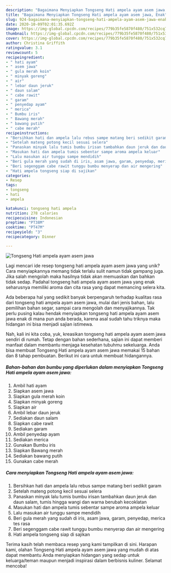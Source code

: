 ```yaml
---
description: "Bagaimana Menyiapkan Tongseng Hati ampela ayam asem jawa, Enak"
title: "Bagaimana Menyiapkan Tongseng Hati ampela ayam asem jawa, Enak"
slug: 924-bagaimana-menyiapkan-tongseng-hati-ampela-ayam-asem-jawa-enak
date: 2020-10-09T02:01:35.692Z
image: https://img-global.cpcdn.com/recipes/779b35fe5870f480/751x532cq70/tongseng-hati-ampela-ayam-asem-jawa-foto-resep-utama.jpg
thumbnail: https://img-global.cpcdn.com/recipes/779b35fe5870f480/751x532cq70/tongseng-hati-ampela-ayam-asem-jawa-foto-resep-utama.jpg
cover: https://img-global.cpcdn.com/recipes/779b35fe5870f480/751x532cq70/tongseng-hati-ampela-ayam-asem-jawa-foto-resep-utama.jpg
author: Christina Griffith
ratingvalue: 3.1
reviewcount: 5
recipeingredient:
- " hati ayam"
- " asem jawa"
- " gula merah koin"
- " minyak goreng"
- " air"
- " lebar daun jeruk"
- " daun salam"
- " cabe rawit"
- " garam"
- " penyedap ayam"
- " merica"
- " Bumbu iris"
- " Bawang merah"
- " bawang putih"
- " cabe merah"
recipeinstructions:
- "Bersihkan hati dan ampela lalu rebus sampe matang beri sedikit garam"
- "Setelah mateng potong kecil sesuai selera"
- "Panaskan minyak lalu tumis bumbu irisan tambahkan daun jeruk dan daun salam, tumis hingga wangi dan warna berubah kecoklatan"
- "Masukan hati dan ampela tumis sebentar sampe aroma ampela keluar"
- "Lalu masukan air tunggu sampe mendidih"
- "Beri gula merah yang sudah di iris, asam jawa, garam, penyedap, merica tes rasa"
- "Beri segenggam cabe rawit tunggu bumbu menyerap dan air mengering"
- "Hati ampela tongseng siap di sajikan"
categories:
- Resep
tags:
- tongseng
- hati
- ampela

katakunci: tongseng hati ampela 
nutrition: 278 calories
recipecuisine: Indonesian
preptime: "PT38M"
cooktime: "PT47M"
recipeyield: "3"
recipecategory: Dinner

---
```



![Tongseng Hati ampela ayam asem jawa](https://img-global.cpcdn.com/recipes/779b35fe5870f480/751x532cq70/tongseng-hati-ampela-ayam-asem-jawa-foto-resep-utama.jpg)

Lagi mencari ide resep tongseng hati ampela ayam asem jawa yang unik? Cara menyiapkannya memang tidak terlalu sulit namun tidak gampang juga. Jika salah mengolah maka hasilnya tidak akan memuaskan dan bahkan tidak sedap. Padahal tongseng hati ampela ayam asem jawa yang enak seharusnya memiliki aroma dan cita rasa yang dapat memancing selera kita.

Ada beberapa hal yang sedikit banyak berpengaruh terhadap kualitas rasa dari tongseng hati ampela ayam asem jawa, mulai dari jenis bahan, lalu pemilihan bahan segar, sampai cara mengolah dan menyajikannya. Tak perlu pusing kalau hendak menyiapkan tongseng hati ampela ayam asem jawa enak di mana pun anda berada, karena asal sudah tahu triknya maka hidangan ini bisa menjadi sajian istimewa.




Nah, kali ini kita coba, yuk, kreasikan tongseng hati ampela ayam asem jawa sendiri di rumah. Tetap dengan bahan sederhana, sajian ini dapat memberi manfaat dalam membantu menjaga kesehatan tubuhmu sekeluarga. Anda bisa membuat Tongseng Hati ampela ayam asem jawa memakai 15 bahan dan 8 tahap pembuatan. Berikut ini cara untuk membuat hidangannya.

<!--inarticleads1-->

##### Bahan-bahan dan bumbu yang diperlukan dalam menyiapkan Tongseng Hati ampela ayam asem jawa:

1. Ambil  hati ayam
1. Siapkan  asem jawa
1. Siapkan  gula merah koin
1. Siapkan  minyak goreng
1. Siapkan  air
1. Ambil  lebar daun jeruk
1. Sediakan  daun salam
1. Siapkan  cabe rawit
1. Sediakan  garam
1. Ambil  penyedap ayam
1. Sediakan  merica
1. Gunakan  Bumbu iris
1. Siapkan  Bawang merah
1. Sediakan  bawang putih
1. Gunakan  cabe merah




<!--inarticleads2-->

##### Cara menyiapkan Tongseng Hati ampela ayam asem jawa:

1. Bersihkan hati dan ampela lalu rebus sampe matang beri sedikit garam
1. Setelah mateng potong kecil sesuai selera
1. Panaskan minyak lalu tumis bumbu irisan tambahkan daun jeruk dan daun salam, tumis hingga wangi dan warna berubah kecoklatan
1. Masukan hati dan ampela tumis sebentar sampe aroma ampela keluar
1. Lalu masukan air tunggu sampe mendidih
1. Beri gula merah yang sudah di iris, asam jawa, garam, penyedap, merica tes rasa
1. Beri segenggam cabe rawit tunggu bumbu menyerap dan air mengering
1. Hati ampela tongseng siap di sajikan




Terima kasih telah membaca resep yang kami tampilkan di sini. Harapan kami, olahan Tongseng Hati ampela ayam asem jawa yang mudah di atas dapat membantu Anda menyiapkan hidangan yang sedap untuk keluarga/teman maupun menjadi inspirasi dalam berbisnis kuliner. Selamat mencoba!

